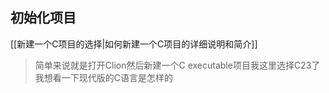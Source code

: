 ## 初始化项目

[[新建一个C项目的选择|如何新建一个C项目的详细说明和简介]]

> 简单来说就是打开Clion然后新建一个C executable项目我这里选择C23了 我想看一下现代版的C语言是怎样的





